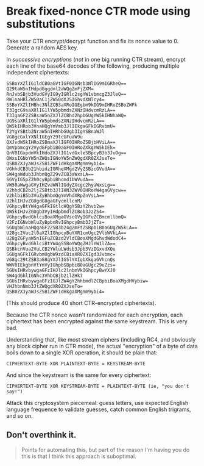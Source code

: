 # Break fixed-nonce CTR mode using substitutions

Take your CTR encrypt/decrypt function and fix its nonce value to 0. Generate a random AES key.

In _successive encryptions_ (_not_ in one big running CTR stream), encrypt each line of the base64 decodes of the
following, producing multiple independent ciphertexts:

```text
SSBoYXZlIG1ldCB0aGVtIGF0IGNsb3NlIG9mIGRheQ==
Q29taW5nIHdpdGggdml2aWQgZmFjZXM=
RnJvbSBjb3VudGVyIG9yIGRlc2sgYW1vbmcgZ3JleQ==
RWlnaHRlZW50aC1jZW50dXJ5IGhvdXNlcy4=
SSBoYXZlIHBhc3NlZCB3aXRoIGEgbm9kIG9mIHRoZSBoZWFk
T3IgcG9saXRlIG1lYW5pbmdsZXNzIHdvcmRzLA==
T3IgaGF2ZSBsaW5nZXJlZCBhd2hpbGUgYW5kIHNhaWQ=
UG9saXRlIG1lYW5pbmdsZXNzIHdvcmRzLA==
QW5kIHRob3VnaHQgYmVmb3JlIEkgaGFkIGRvbmU=
T2YgYSBtb2NraW5nIHRhbGUgb3IgYSBnaWJl
VG8gcGxlYXNlIGEgY29tcGFuaW9u
QXJvdW5kIHRoZSBmaXJlIGF0IHRoZSBjbHViLA==
QmVpbmcgY2VydGFpbiB0aGF0IHRoZXkgYW5kIEk=
QnV0IGxpdmVkIHdoZXJlIG1vdGxleSBpcyB3b3JuOg==
QWxsIGNoYW5nZWQsIGNoYW5nZWQgdXR0ZXJseTo=
QSB0ZXJyaWJsZSBiZWF1dHkgaXMgYm9ybi4=
VGhhdCB3b21hbidzIGRheXMgd2VyZSBzcGVudA==
SW4gaWdub3JhbnQgZ29vZCB3aWxsLA==
SGVyIG5pZ2h0cyBpbiBhcmd1bWVudA==
VW50aWwgaGVyIHZvaWNlIGdyZXcgc2hyaWxsLg==
V2hhdCB2b2ljZSBtb3JlIHN3ZWV0IHRoYW4gaGVycw==
V2hlbiB5b3VuZyBhbmQgYmVhdXRpZnVsLA==
U2hlIHJvZGUgdG8gaGFycmllcnM/
VGhpcyBtYW4gaGFkIGtlcHQgYSBzY2hvb2w=
QW5kIHJvZGUgb3VyIHdpbmdlZCBob3JzZS4=
VGhpcyBvdGhlciBoaXMgaGVscGVyIGFuZCBmcmllbmQ=
V2FzIGNvbWluZyBpbnRvIGhpcyBmb3JjZTs=
SGUgbWlnaHQgaGF2ZSB3b24gZmFtZSBpbiB0aGUgZW5kLA==
U28gc2Vuc2l0aXZlIGhpcyBuYXR1cmUgc2VlbWVkLA==
U28gZGFyaW5nIGFuZCBzd2VldCBoaXMgdGhvdWdodC4=
VGhpcyBvdGhlciBtYW4gSSBoYWQgZHJlYW1lZA==
QSBkcnVua2VuLCB2YWluLWdsb3Jpb3VzIGxvdXQu
SGUgaGFkIGRvbmUgbW9zdCBiaXR0ZXIgd3Jvbmc=
VG8gc29tZSB3aG8gYXJlIG5lYXIgbXkgaGVhcnQs
WWV0IEkgbnVtYmVyIGhpbSBpbiB0aGUgc29uZzs=
SGUsIHRvbywgaGFzIHJlc2lnbmVkIGhpcyBwYXJ0
SW4gdGhlIGNhc3VhbCBjb21lZHk7
SGUsIHRvbywgaGFzIGJlZW4gY2hhbmdlZCBpbiBoaXMgdHVybiw=
VHJhbnNmb3JtZWQgdXR0ZXJseTo=
QSB0ZXJyaWJsZSBiZWF1dHkgaXMgYm9ybi4=
```

(This should produce 40 short CTR-encrypted ciphertexts).

Because the CTR nonce wasn't randomized for each encryption, each ciphertext has been encrypted against the same
keystream. This is very bad.

Understanding that, like most stream ciphers (including RC4, and obviously any block cipher run in CTR mode), the
actual "encryption" of a byte of data boils down to a single XOR operation, it should be plain that:

```text
CIPHERTEXT-BYTE XOR PLAINTEXT-BYTE = KEYSTREAM-BYTE
```

And since the keystream is the same for every ciphertext:

```text
CIPHERTEXT-BYTE XOR KEYSTREAM-BYTE = PLAINTEXT-BYTE (ie, "you don't say!")
```

Attack this cryptosystem piecemeal: guess letters, use expected English language frequence to validate guesses, catch
common English trigrams, and so on.

## Don't overthink it.

> Points for automating this, but part of the reason I'm having you do this is that I think this approach is suboptimal.
